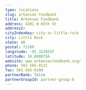 ```yaml
---
type: locations
slug: arkansas-foodbank
title: Arkansas Foodbank
address: 4301 W 65th St
address2: 
cityIndexKey: city-ar-little-rock
city: Little Rock
state: AR
postal: 72209
longitude: -92.3229297
latitude: 34.6880756
website: www.arkansasfoodbank.org/
phone: 501-565-8121
fax: 501-565-0180
partnerBank: false
partnerGroupId: partner-group-8
---
```

